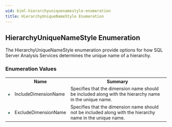 ```yaml
---
uid: biml-hierarchyuniquenamestyle-enumeration
title: HierarchyUniqueNameStyle Enumeration
---
```


## HierarchyUniqueNameStyle Enumeration

<div class="LanguageSummary"><div class ="SummaryItem">The HierarchyUniqueNameStyle enumeration provide options for how SQL Server Analysis Services determines the unique name of a hierarchy.</div></div>
<div class="EnumValueGroup">

### Enumeration Values

<table id="EnumValue" class="MemberList"><tbody><tr><th class="MemberTypeIconColumnHeader">&nbsp;</th><th class="MemberNameColumnHeader">Name</th><th class="MemberSummaryColumnHeader">Summary</th></tr><tr class="cd0"><td align="center" class="MemberTypeIcon"><img src="enumValue.png"></img></td><td class="MemberName">IncludeDimensionName</td><td class="MemberSummary"><div class ="SummaryItem">Specifies that the dimension name should be included along with the hierarchy name in the unique name.</div></td></tr><tr class="cd1"><td align="center" class="MemberTypeIcon"><img src="enumValue.png"></img></td><td class="MemberName">ExcludeDimensionName</td><td class="MemberSummary"><div class ="SummaryItem">Specifies that the dimension name should not be included along with the hierarchy name in the unique name.</div></td></tr></tbody></table>
</div>